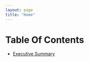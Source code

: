 ```yaml
---
layout: page
title: "Home"
---
```


# Table Of Contents

- [Executive Summary](https://github.com/R-Class/cpp-528-fall-2021-group-03/blob/main/exec.md)
